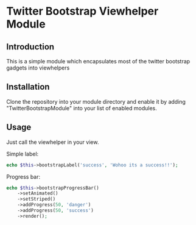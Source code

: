 Twitter Bootstrap Viewhelper Module
=======================

Introduction
------------
This is a simple module which encapsulates most of the twitter bootstrap gadgets
into viewhelpers


Installation
------------
Clone the repository into your module directory and enable it by adding "TwitterBootstrapModule"
into your list of enabled modules.

Usage
------------
Just call the viewhelper in your view.

Simple label:

```php
echo $this->bootstrapLabel('success', 'Wohoo its a success!!');
```

Progress bar:

```php
echo $this->bootstrapProgressBar()
    ->setAnimated()
    ->setStriped()
    ->addProgress(50, 'danger')
    ->addProgress(50, 'success')
    ->render();
```
